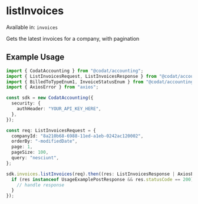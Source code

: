 # listInvoices
Available in: `invoices`

Gets the latest invoices for a company, with pagination

## Example Usage
```typescript
import { CodatAccounting } from "@codat/accounting";
import { ListInvoicesRequest, ListInvoicesResponse } from "@codat/accounting/dist/sdk/models/operations";
import { BilledToTypeEnum1, InvoiceStatusEnum } from "@codat/accounting/dist/sdk/models/shared";
import { AxiosError } from "axios";

const sdk = new CodatAccounting({
  security: {
    authHeader: "YOUR_API_KEY_HERE",
  },
});

const req: ListInvoicesRequest = {
  companyId: "8a210b68-6988-11ed-a1eb-0242ac120002",
  orderBy: "-modifiedDate",
  page: 1,
  pageSize: 100,
  query: "nesciunt",
};

sdk.invoices.listInvoices(req).then((res: ListInvoicesResponse | AxiosError) => {
  if (res instanceof UsageExamplePostResponse && res.statusCode == 200) {
    // handle response
  }
});
```